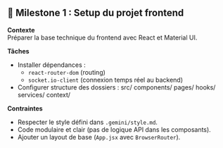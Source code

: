## 🎯 Milestone 1 : Setup du projet frontend

**Contexte**  
Préparer la base technique du frontend avec React et Material UI.

**Tâches**
- Installer dépendances :
    - `react-router-dom` (routing)
    - `socket.io-client` (connexion temps réel au backend)
- Configurer structure des dossiers :
  src/
  components/
  pages/
  hooks/
  services/
  context/

**Contraintes**
- Respecter le style défini dans `.gemini/style.md`.
- Code modulaire et clair (pas de logique API dans les composants).
- Ajouter un layout de base (`App.jsx` avec `BrowserRouter`).

